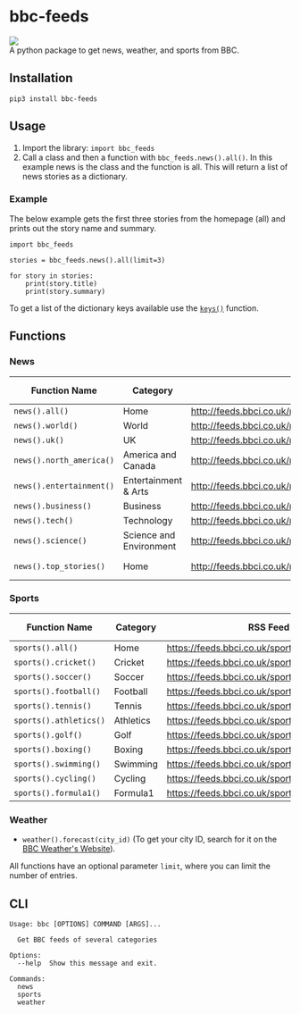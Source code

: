 # bbc-feeds
[![](https://img.shields.io/pypi/v/bbc-feeds)](https://pypi.org/project/bbc-feeds) \
A python package to get news, weather, and sports from BBC.

## Installation

`pip3 install bbc-feeds`

## Usage
1. Import the library: `import bbc_feeds`
2. Call a class and then a function with `bbc_feeds.news().all()`. In this example news is the class and the function is all. This will return a list of news stories as a dictionary.

### Example
The below example gets the first three stories from the homepage (all) and prints out the story name and summary.
```
import bbc_feeds

stories = bbc_feeds.news().all(limit=3)

for story in stories:
    print(story.title)
    print(story.summary)
```
To get a list of the dictionary keys available use the [`keys()`](https://docs.python.org/3/library/stdtypes.html#dict.keys) function.
## Functions
### News
| Function Name            | Category                | RSS Feed                                                     | Optional Parameters |
|--------------------------|-------------------------|--------------------------------------------------------------|---------------------|
| `news().all()`           | Home                    | http://feeds.bbci.co.uk/news/rss.xml                         | limit               |
| `news().world()`         | World                   | http://feeds.bbci.co.uk/news/world/rss.xml                   | limit               |
| `news().uk()`            | UK                      | http://feeds.bbci.co.uk/news/uk/rss.xml                      | limit               |
| `news().north_america()` | America and Canada      | http://feeds.bbci.co.uk/news/world/us_and_canada/rss.xml     | limit               |
| `news().entertainment()` | Entertainment & Arts    | http://feeds.bbci.co.uk/news/entertainment_and_arts/rss.xml  | limit               |
| `news().business()`      | Business                | http://feeds.bbci.co.uk/news/business/rss.xml                | limit               |
| `news().tech()`          | Technology              | http://feeds.bbci.co.uk/news/technology/rss.xml              | limit               |
| `news().science()`       | Science and Environment | http://feeds.bbci.co.uk/news/science_and_environment/rss.xml | limit               |
| `news().top_stories()`   | Home                    | http://feeds.bbci.co.uk/news/rss.xml?edition=int             | limit <br> edition  |

### Sports
| Function Name          | Category   | RSS Feed                                         | Optional Parameters |
|------------------------|------------|--------------------------------------------------|---------------------|
| `sports().all()`       | Home       | https://feeds.bbci.co.uk/sport/rss.xml           | limit               |
| `sports().cricket()`   | Cricket    | https://feeds.bbci.co.uk/sport/cricket/rss.xml   | limit               |
| `sports().soccer()`    | Soccer     | https://feeds.bbci.co.uk/sport/football/rss.xml  | limit               |
| `sports().football()`  | Football   | https://feeds.bbci.co.uk/sport/football/rss.xml  | limit               |
| `sports().tennis()`    | Tennis     | https://feeds.bbci.co.uk/sport/tennis/rss.xml    | limit               |
| `sports().athletics()` | Athletics  | https://feeds.bbci.co.uk/sport/athletics/rss.xml | limit               |
| `sports().golf()`      | Golf       | https://feeds.bbci.co.uk/sport/golf/rss.xml      | limit               |
| `sports().boxing()`    | Boxing     | https://feeds.bbci.co.uk/sport/boxing/rss.xml    | limit               |
| `sports().swimming()`  | Swimming   | https://feeds.bbci.co.uk/sport/swimming/rss.xml  | limit               |
| `sports().cycling()`   | Cycling    | https://feeds.bbci.co.uk/sport/cycling/rss.xml   | limit               |
| `sports().formula1()`  | Formula1   | https://feeds.bbci.co.uk/sport/formula1/rss.xml  | limit               |         

### Weather
- `weather().forecast(city_id)` (To get your city ID, search for it on the [BBC Weather's Website](https://www.bbc.com/weather)).

All functions have an optional parameter `limit`, where you can limit the number of entries.

## CLI

    Usage: bbc [OPTIONS] COMMAND [ARGS]...

      Get BBC feeds of several categories

    Options:
      --help  Show this message and exit.

    Commands:
      news
      sports
      weather
